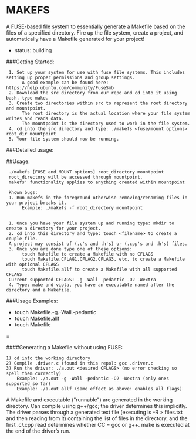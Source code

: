 MAKEFS
======

A [FUSE](http://fuse.sourceforge.net/)-based file system to essentially generate a Makefile based on the files of a specified directory. Fire up the file system, create a project, and automatically have a Makefile generated for your project!

* status: building

###Getting Started:

     1. Set up your system for use with fuse file systems. This includes setting up proper permissions and group settings. 
          A good example can be found here: https://help.ubuntu.com/community/FuseSmb
     2. Download the src directory from our repo and cd into it using bash. type make.
     3. Create two directories within src to represent the root directory and mountpoint.
          The root directory is the actual location where your file system writes and reads data.   
          The mountpoint is the directory used to work in the file system.
     4. cd into the src directory and type: ./makefs <fuse/mount options> root_dir mountpoint
     5. Your file system should now be running.
    
###Detailed usage:

##Usage:

     ./makefs [FUSE and MOUNT options] root_directory mountpoint        
     root_directory will be accessed through mountpoint. 
     makefs' functionality applies to anything created within mountpoint
     
     Known bugs:
     1. Run makefs in the foreground otherwise removing/renaming files in your project breaks it.
          Example: ./makefs -f root_directory mountpoint
     

     1. Once you have your file system up and running type: mkdir to create a directory for your project.
     2. cd into this directory and type: touch <filename> to create a couple file.
     A project may consist of (.c's and .h's) or (.cpp's and .h's) files.
     3. Once you are done type one of these options: 
          touch Makefile to create a Makefile with no CFLAGS
          touch Makefile.CFLAG1.CFLAG2.CFLAG3, etc. to create a Makefile with optional CFLAGS
          touch Makefile.allf to create a Makefile with all supported CFLAGS
     Current supported CFLAGS: -g -Wall -pedantic -O2 -Wextra
     4. Type: make and viola, you have an executable named after the directory and a Makefile.

###Usage Examples:

* touch Makefile.-g.-Wall.-pedantic
* touch Makefile.allf
* touch Makefile

=

####Generating a Makefile without using FUSE:

    1) cd into the working directory
    2) Compile .driver.c (found in this repo): gcc .driver.c
    3) Run the driver: ./a.out <desired CFLAGS> (no error checking so spell them correctly)
        Example: ./a.out -g -Wall -pedantic -O2 -Wextra (only ones supported so far)
        Example: ./a.out allf (same effect as above: enables all flags)

A Makefile and executable ("runnable") are generated in the working directory. Can compile using g++/gcc; the driver determines this implicitly. The driver parses through a generated text file (executing ls -R > files.txt and then reading from it) containing the list of files in the directory, and the first .c/.cpp read determines whether CC = gcc or g++. make is executed at the end of the driver’s run.
